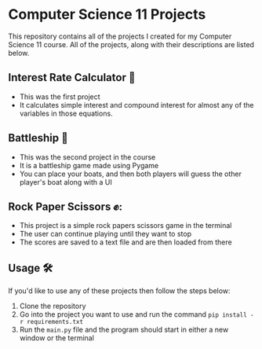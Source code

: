 # Computer Science 11 Projects
This repository contains all of the projects I created for my Computer Science 11 course. All of the projects, along with their descriptions are listed below.

## Interest Rate Calculator 📱
- This was the first project
- It calculates simple interest and compound interest for almost any of the variables in those equations.

## Battleship 🚢
- This was the second project in the course
- It is a battleship game made using Pygame
- You can place your boats, and then both players will guess the other player's boat along with a UI

## Rock Paper Scissors ✊:
- This project is a simple rock papers scissors game in the terminal
- The user can continue playing until they want to stop
- The scores are saved to a text file and are then loaded from there

## Usage 🛠️
If you'd like to use any of these projects then follow the steps below:
1. Clone the repository
2. Go into the project you want to use and run the command `pip install -r requirements.txt`
3. Run the `main.py` file and the program should start in either a new window or the terminal
